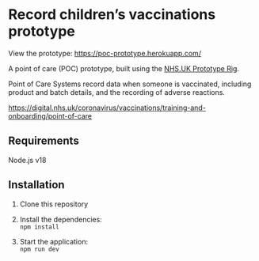 # Record children’s vaccinations prototype

View the prototype:
https://poc-prototype.herokuapp.com/

A point of care (POC) prototype, built using the [NHS.UK Prototype Rig](https://github.com/x-govuk/nhsuk-prototype-rig).

Point of Care Systems record data when someone is vaccinated, including product and batch details, and the recording of adverse reactions.

<https://digital.nhs.uk/coronavirus/vaccinations/training-and-onboarding/point-of-care>

## Requirements

Node.js v18

## Installation

1. Clone this repository

2. Install the dependencies:\
`npm install`

3. Start the application:\
`npm run dev`
